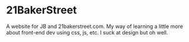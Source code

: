 21BakerStreet
=============
A website for JB and 21bakerstreet.com.  My way of learning a little more about front-end dev using css, js, etc.  I suck at design but oh well.
